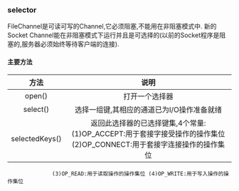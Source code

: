 ### selector
FileChannel是可读可写的Channel,它必须阻塞,不能用在非阻塞模式中.
新的Socket Channel能在非阻塞模式下运行并且是可选择的(以前的Socket程序是阻塞的,服务器必须始终等待客户端的连接).

#### 主要方法
|方法                    | 说明  
| :-:                   | :-: 
open()          | 打开一个选择器    
select()        | 选择一组键,其相应的通道已为I/O操作准备就绪
selectedKeys()  | 返回此选择器的已选择键集,4个常量:(1)OP_ACCEPT:用于套接字接受操作的操作集位 (2)OP_CONNECT:用于套接字连接操作的操作集位 
                  (3)OP_READ:用于读取操作的操作集位 (4)OP_WRITE:用于写入操作的操作集位

